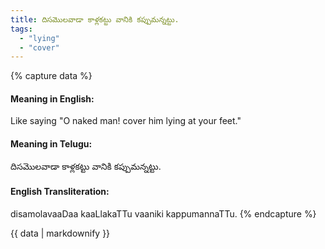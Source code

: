 ```yaml
---
title: దిసమొలవాడా కాళ్లకట్టు వానికి కప్పుమన్నట్టు.
tags:
  - "lying"
  - "cover"
---
```


{% capture data %}
#### Meaning in English:
Like saying "O naked man! cover him lying at your feet."

#### Meaning in Telugu:
దిసమొలవాడా కాళ్లకట్టు వానికి కప్పుమన్నట్టు.

#### English Transliteration:
disamolavaaDaa kaaLlakaTTu vaaniki kappumannaTTu.
{% endcapture %}

{{ data | markdownify }}

